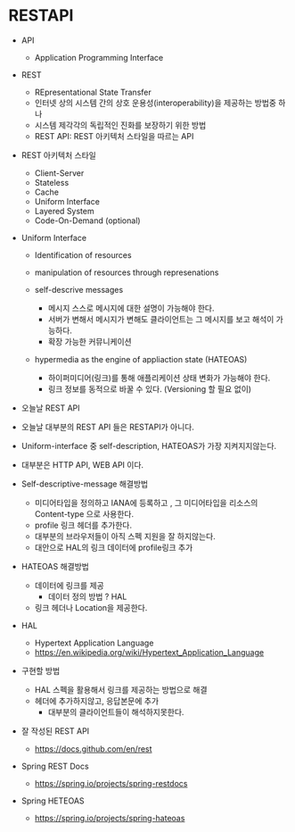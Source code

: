 # RESTAPI

- API
  - Application Programming Interface

- REST
  - REpresentational State Transfer
  - 인터넷 상의 시스템 간의 상호 운용성(interoperability)을 제공하는 방법중 하나
  - 시스템 제각각의 독립적인 진화를 보장하기 위한 방법
  - REST API: REST 아키텍처 스타일을 따르는 API
 
- REST 아키텍처 스타일
  - Client-Server
  - Stateless
  - Cache
  - Uniform Interface
  - Layered System
  - Code-On-Demand (optional)

- Uniform Interface
  - Identification of resources
  - manipulation of resources through represenations
  - self-descrive messages
    - 메시지 스스로 메시지에 대한 설명이 가능해야 한다.
    - 서버가 변해서 메시지가 변해도 클라이언트는 그 메시지를 보고 해석이 가능하다.
    - 확장 가능한 커뮤니케이션

  - hypermedia as the engine of appliaction state (HATEOAS)
    - 하이퍼미디어(링크)를 통해 애플리케이션 상태 변화가 가능해야 한다.
    - 링크 정보를 동적으로 바꿀 수 있다. (Versioning 할 필요 없이)
- 오늘날 REST API
- 오늘날 대부분의 REST API 들은 RESTAPI가 아니다.
- Uniform-interface 중 self-description, HATEOAS가 가장 지켜지지않는다.
- 대부분은 HTTP API, WEB API 이다.

- Self-descriptive-message 해결방법
  - 미디어타입을 정의하고 IANA에 등록하고 , 그 미디어타입을 리소스의 Content-type 으로 사용한다.
  - profile 링크 헤더를 추가한다.
  - 대부분의 브라우저들이 아직 스펙 지원을 잘 하지않는다.
  - 대안으로 HAL의 링크 데이터에 profile링크 추가
- HATEOAS 해결방법
  - 데이터에 링크를 제공
    - 데이터 정의 방법 ? HAL
  - 링크 헤더나 Location을 제공한다.
- HAL
  - Hypertext Application Language
  - https://en.wikipedia.org/wiki/Hypertext_Application_Language
- 구현할 방법
  - HAL 스펙을 활용해서 링크를 제공하는 방법으로 해결
  - 헤더에 추가하지않고, 응답본문에 추가
    - 대부분의 클라이언트들이 해석하지못한다.

- 잘 작성된 REST API 
  - https://docs.github.com/en/rest
- Spring REST Docs
  - https://spring.io/projects/spring-restdocs
- Spring HETEOAS
  - https://spring.io/projects/spring-hateoas
